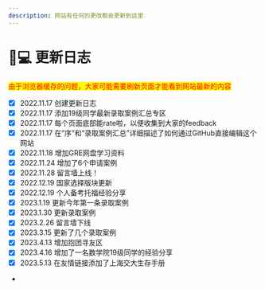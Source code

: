```yaml
---
description: 网站有任何的更改都会更新到这里
---
```


# 🧑💻 更新日志

<mark style="color:red;">由于浏览器缓存的问题，大家可能需要刷新页面才能看到网站最新的内容</mark>

* [x] 2022.11.17 创建更新日志
* [x] 2022.11.17 添加19级同学最新录取案例汇总专区
* [x] 2022.11.17 每个页面底部能rate啦，以便收集到大家的feedback
* [x] 2022.11.17 在“序”和“录取案例汇总”详细描述了如何通过GitHub直接编辑这个网站
* [x] 2022.11.18 增加GRE网盘学习资料
* [x] 2022.11.24 增加了6个申请案例
* [x] 2022.11.28 留言墙上线！
* [x] 2022.12.19 国家选择版块更新
* [x] 2022.12.19 个人备考托福经验分享
* [x] 2023.1.19 更新今年第一条录取案例
* [x] 2023.1.30 更新录取案例
* [x] 2023.2.26 留言墙下线
* [x] 2023.3.15 更新了几个录取案例
* [x] 2023.4.13 增加抱团寻友区
* [x] 2023.4.16 增加了一名数学院19级同学的经验分享
* [x] 2023.5.13 在友情链接添加了上海交大生存手册
*

